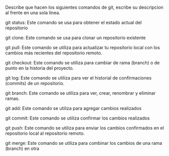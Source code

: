 Describe que hacen los siguientes comandos de git, escribe su descripcion al frente en una sola linea.

git status: Este comando se usa para obtener el estado actual del repositorio

git clone: Este comando se usa para clonar un repositorio existente

git pull: Este comando se utiliza para actualizar tu repositorio local con los cambios más recientes del repositorio remoto.

git checkout: Este comando se utiliza para cambiar de rama (branch) o de punto en la historia del proyecto.

git log: Este comando se utiliza para ver el historial de confirmaciones (commits) de un repositorio. 

git branch: Este comando se utiliza para ver, crear, renombrar y eliminar ramas.

git add:  Este comando se utiliza para agregar cambios realizados

git commit: Este comando se utiliza confirmar los cambios realizados 

git push: Este comando se utiliza para enviar los cambios confirmados en el repositorio local al repositorio remoto.

git merge: Este comando se utiliza para combinar los cambios de una rama (branch) en otra
